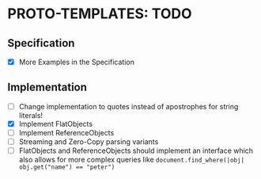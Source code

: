 # PROTO-TEMPLATES: TODO

## Specification
- [x] More Examples in the Specification

## Implementation
- [ ] Change implementation to quotes 
      instead of apostrophes for string literals!
- [x] Implement FlatObjects 
- [ ] Implement ReferenceObjects 
- [ ] Streaming and Zero-Copy parsing variants
- [ ] FlatObjects and ReferenceObjects should implement an interface
      which also allows for more complex queries like 
      `document.find_where(|obj| obj.get("name") == "peter")`